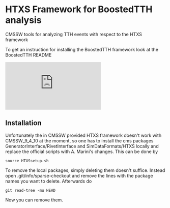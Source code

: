 HTXS Framework for BoostedTTH analysis
=======
CMSSW tools for analyzing TTH events with respect to the HTXS framework

To get an instruction for installing the BoostedTTH framework look at the BoostedTTH README

[![BoostedTTH framework](https://github.com/cms-ttH/BoostedTTH/blob/CMSSW_9_4_10/README.md)](https://github.com/cms-ttH/BoostedTTH/blob/CMSSW_9_4_10/README.md)

## Installation
Unfortunately the in CMSSW provided HTXS framework doesn't work with CMSSW_9_4_10 at the moment, so one has to install the cms packages GeneratorInterface/RivetInterface and SimDataFormats/HTXS locally and replace the official scripts with A. Marini's changes. This can be done by 

    source HTXSsetup.sh

To remove the local packages, simply deleting them doesn't suffice. Instead open .git/info/sparse-checkout and remove the lines with the package names you want to delete. Afterwards do

    git read-tree -mu HEAD

Now you can remove them.
